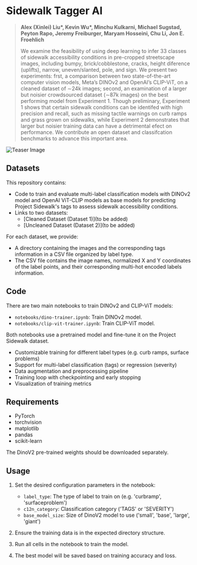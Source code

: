 # Sidewalk Tagger AI

> **Alex (Xinlei) Liu\*, Kevin Wu\*, Minchu Kulkarni, Michael Sugstad, Peyton Rapo, Jeremy Freiburger, Maryam Hosseini, Chu Li, Jon E. Froehlich**
> 
> We examine the feasibility of using deep learning to infer 33 classes of sidewalk accessibility conditions in pre-cropped streetscape images, including bumpy, brick/cobblestone, cracks, height diference (uplifts), narrow, uneven/slanted, pole, and sign. We present two experiments: frst, a comparison between two state-of-the-art computer vision models, Meta’s DINOv2 and OpenAI’s CLIP-ViT, on a cleaned dataset of ∼24k images; second, an examination of a larger but noisier crowdsourced dataset (∼87k images) on the best performing model from Experiment 1. Though preliminary, Experiment 1 shows that certain sidewalk conditions can be identifed with high precision and recall, such as missing tactile warnings on curb ramps and grass grown on sidewalks, while Experiment 2 demonstrates that larger but noisier training data can have a detrimental efect on performance. We contribute an open dataset and classifcation benchmarks to advance this important area.

![Teaser Image](docs/figure-teaser.png)

## Datasets

This repository contains:
- Code to train and evaluate multi-label classification models with DINOv2 model and OpenAI ViT-CLIP models as base models for predicting Project Sidewalk's tags to assess sidewalk accessibility conditions.
- Links to two datasets: 
  - [Cleaned Dataset (Dataset 1)](to be added)
  - [Uncleaned Dataset (Dataset 2)](to be added)

For each dataset, we provide:
- A directory containing the images and the corresponding tags information in a CSV file organized by label type.
- The CSV file contains the image names, normalized X and Y coordinates of the label points, and their corresponding multi-hot encoded labels information.


## Code

There are two main notebooks to train DINOv2 and CLIP-ViT models:
- `notebooks/dino-trainer.ipynb`: Train DINOv2 model.
- `notebooks/clip-vit-trainer.ipynb`: Train CLIP-ViT model.

Both notebooks use a pretrained model and fine-tune it on the Project Sidewalk dataset.

- Customizable training for different label types (e.g. curb ramps, surface problems)
- Support for multi-label classification (tags) or regression (severity)
- Data augmentation and preprocessing pipeline
- Training loop with checkpointing and early stopping
- Visualization of training metrics

## Requirements

- PyTorch
- torchvision  
- matplotlib
- pandas
- scikit-learn

The DinoV2 pre-trained weights should be downloaded separately.

## Usage

1. Set the desired configuration parameters in the notebook:
   - `label_type`: The type of label to train on (e.g. 'curbramp', 'surfaceproblem')
   - `c12n_category`: Classification category ('TAGS' or 'SEVERITY')
   - `base_model_size`: Size of DinoV2 model to use ('small', 'base', 'large', 'giant')

2. Ensure the training data is in the expected directory structure.

3. Run all cells in the notebook to train the model.

4. The best model will be saved based on training accuracy and loss.


<!-- ## Acknowledgements -->

<!-- This repository is partially based on [Diffusers](https://github.com/huggingface/diffusers) and [Collage Diffusion](https://github.com/VSAnimator/collage-diffusion). -->
